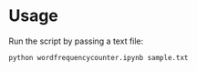 # Usage

Run the script by passing a text file:

```bash
python wordfrequencycounter.ipynb sample.txt
